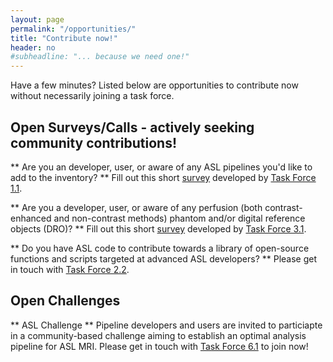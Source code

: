 ```yaml
---
layout: page
permalink: "/opportunities/"
title: "Contribute now!"
header: no
#subheadline: "... because we need one!"
---
```


Have a few minutes? Listed below are opportunities to contribute now without necessarily joining a task force.

**Open Surveys/Calls - actively seeking community contributions!**
------------------------------------------------------------

** Are you an developer, user, or aware of any ASL pipelines you'd like to add to the inventory? **
Fill out this short [survey](https://docs.google.com/forms/d/e/1FAIpQLSf-4_pBXFA31htMNPZo1kQgcY0EJ5_AWxjyvkkYIQVGUHo6sg/viewform) developed by [Task Force 1.1](/task-force-1-1/).

** Are you a developer, user, or aware of any perfusion (both contrast-enhanced and non-contrast methods) phantom and/or digital reference objects (DRO)? **
Fill out this short [survey](https://docs.google.com/forms/d/e/1FAIpQLSds0Ao-jAHrljckEBndGBnkAmOmkB1-YSdAHjFCDZijOS1ghw/viewform) developed by [Task Force 3.1](/task-force-3-1/).

** Do you have ASL code to contribute towards a library of open-source functions and scripts targeted at advanced ASL developers? **
Please get in touch with [Task Force 2.2](/task-force-2-2/).

**Open Challenges**
-----------------------------

** ASL Challenge **
Pipeline developers and users are invited to particiapte in a community-based challenge aiming to establish an optimal analysis pipeline for ASL MRI.
Please get in touch with [Task Force 6.1](/task-force-6-1/) to join now!
